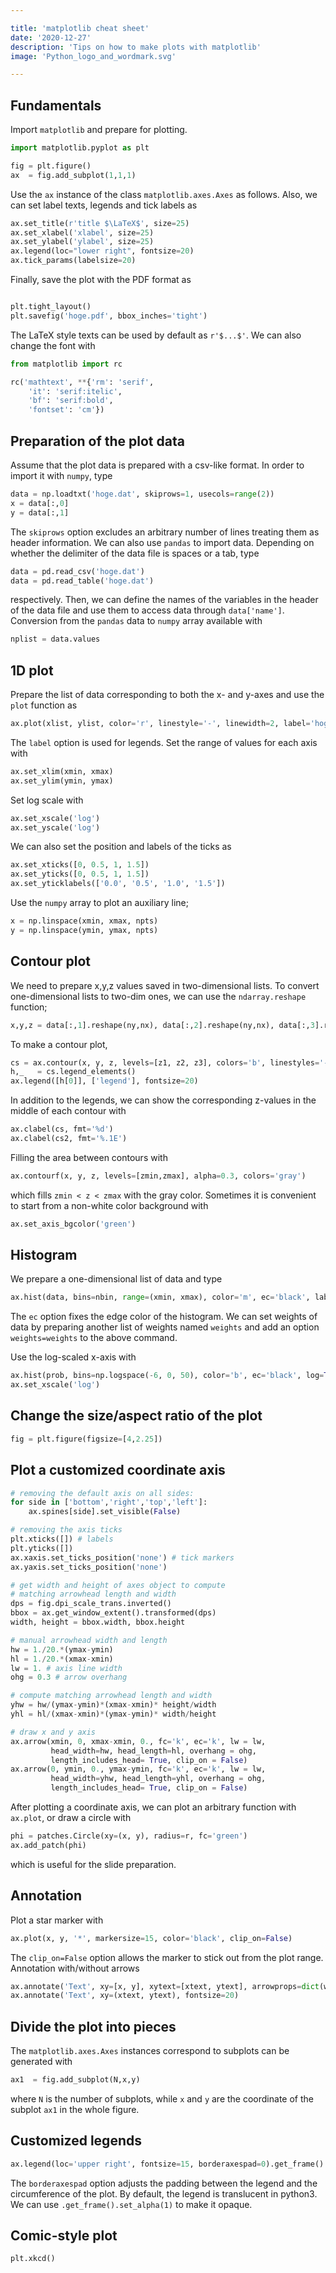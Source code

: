 ```yaml
---

title: 'matplotlib cheat sheet'
date: '2020-12-27'
description: 'Tips on how to make plots with matplotlib'
image: 'Python_logo_and_wordmark.svg'

---
```


## Fundamentals ##

Import `matplotlib` and prepare for plotting.

``` python
import matplotlib.pyplot as plt

fig = plt.figure()
ax  = fig.add_subplot(1,1,1)
```

Use the `ax` instance of the class `matplotlib.axes.Axes` as follows.
Also, we can set label texts, legends and tick labels as

``` python
ax.set_title(r'title $\LaTeX$', size=25)
ax.set_xlabel('xlabel', size=25)
ax.set_ylabel('ylabel', size=25)
ax.legend(loc="lower right", fontsize=20)
ax.tick_params(labelsize=20)
```

Finally, save the plot with the PDF format as

``` python

plt.tight_layout()
plt.savefig('hoge.pdf', bbox_inches='tight')
```

The LaTeX style texts can be used by default as `r'$...$'`.
We can also change the font with

``` python
from matplotlib import rc

rc('mathtext', **{'rm': 'serif',
    'it': 'serif:itelic',
    'bf': 'serif:bold',
    'fontset': 'cm'})
```

## Preparation of the plot data ##

Assume that the plot data is prepared with a csv-like format.
In order to import it with `numpy`, type

``` python
data = np.loadtxt('hoge.dat', skiprows=1, usecols=range(2))
x = data[:,0]
y = data[:,1]
```

The `skiprows` option excludes an arbitrary number of lines treating them as header information.
We can also use `pandas` to import data.
Depending on whether the delimiter of the data file is spaces or a tab, type

``` python
data = pd.read_csv('hoge.dat')
data = pd.read_table('hoge.dat')
```

respectively.
Then, we can define the names of the variables in the header of the data file and use them to access data through `data['name']`.
Conversion from the `pandas` data to `numpy` array available with

``` python
nplist = data.values
```

## 1D plot ##

Prepare the list of data corresponding to both the x- and y-axes and use the `plot` function as

``` python
ax.plot(xlist, ylist, color='r', linestyle='-', linewidth=2, label='hoge')
```

The `label` option is used for legends.
Set the range of values for each axis with

``` python
ax.set_xlim(xmin, xmax)
ax.set_ylim(ymin, ymax)
```

Set log scale with

``` python
ax.set_xscale('log')
ax.set_yscale('log')
```

We can also set the position and labels of the ticks as

``` python
ax.set_xticks([0, 0.5, 1, 1.5])
ax.set_yticks([0, 0.5, 1, 1.5])
ax.set_yticklabels(['0.0', '0.5', '1.0', '1.5'])
```

Use the `numpy` array to plot an auxiliary line;

``` python
x = np.linspace(xmin, xmax, npts)
y = np.linspace(ymin, ymax, npts)
```

## Contour plot ##

We need to prepare x,y,z values saved in two-dimensional lists.
To convert one-dimensional lists to two-dim ones, we can use the `ndarray.reshape` function;

``` python
x,y,z = data[:,1].reshape(ny,nx), data[:,2].reshape(ny,nx), data[:,3].reshape(ny,nx)
```

To make a contour plot,

``` python
cs = ax.contour(x, y, z, levels=[z1, z2, z3], colors='b', linestyles='-')
h,_   = cs.legend_elements()
ax.legend([h[0]], ['legend'], fontsize=20)
```

In addition to the legends, we can show the corresponding z-values in the middle of each contour with

``` python
ax.clabel(cs, fmt='%d')
ax.clabel(cs2, fmt='%.1E')
```

Filling the area between contours with

``` python
ax.contourf(x, y, z, levels=[zmin,zmax], alpha=0.3, colors='gray')
```

which fills `zmin < z < zmax` with the gray color.
Sometimes it is convenient to start from a non-white color background with

``` python
ax.set_axis_bgcolor('green')
```

## Histogram ##

We prepare a one-dimensional list of data and type

``` python
ax.hist(data, bins=nbin, range=(xmin, xmax), color='m', ec='black', label='legend')
```

The `ec` option fixes the edge color of the histogram.
We can set weights of data by preparing another list of weights named `weights` and add an option `weights=weights` to the above command.

Use the log-scaled x-axis with

``` python
ax.hist(prob, bins=np.logspace(-6, 0, 50), color='b', ec='black', log=True)
ax.set_xscale('log')
```

## Change the size/aspect ratio of the plot ##

``` python
fig = plt.figure(figsize=[4,2.25])
```

## Plot a customized coordinate axis ##

``` python
# removing the default axis on all sides:
for side in ['bottom','right','top','left']:
    ax.spines[side].set_visible(False)

# removing the axis ticks
plt.xticks([]) # labels
plt.yticks([])
ax.xaxis.set_ticks_position('none') # tick markers
ax.yaxis.set_ticks_position('none')

# get width and height of axes object to compute
# matching arrowhead length and width
dps = fig.dpi_scale_trans.inverted()
bbox = ax.get_window_extent().transformed(dps)
width, height = bbox.width, bbox.height

# manual arrowhead width and length
hw = 1./20.*(ymax-ymin)
hl = 1./20.*(xmax-xmin)
lw = 1. # axis line width
ohg = 0.3 # arrow overhang

# compute matching arrowhead length and width
yhw = hw/(ymax-ymin)*(xmax-xmin)* height/width
yhl = hl/(xmax-xmin)*(ymax-ymin)* width/height

# draw x and y axis
ax.arrow(xmin, 0, xmax-xmin, 0., fc='k', ec='k', lw = lw,
         head_width=hw, head_length=hl, overhang = ohg,
         length_includes_head= True, clip_on = False)
ax.arrow(0, ymin, 0., ymax-ymin, fc='k', ec='k', lw = lw,
         head_width=yhw, head_length=yhl, overhang = ohg,
         length_includes_head= True, clip_on = False)
```

After plotting a coordinate axis, we can plot an arbitrary function with `ax.plot`, or draw a circle with

``` python
phi = patches.Circle(xy=(x, y), radius=r, fc='green')
ax.add_patch(phi)
```

which is useful for the slide preparation.

## Annotation ##

Plot a star marker with

``` python
ax.plot(x, y, '*', markersize=15, color='black', clip_on=False)
```

The `clip_on=False` option allows the marker to stick out from the plot range.
Annotation with/without arrows

``` python
ax.annotate('Text', xy=[x, y], xytext=[xtext, ytext], arrowprops=dict(width=4, color='b'), fontsize=30, color='b')
ax.annotate('Text', xy=(xtext, ytext), fontsize=20)
```

## Divide the plot into pieces ##

The `matplotlib.axes.Axes` instances correspond to subplots can be generated with

``` python
ax1  = fig.add_subplot(N,x,y)
```

where `N` is the number of subplots, while `x` and `y` are the coordinate of the subplot `ax1` in the whole figure.

## Customized legends ##

``` python
ax.legend(loc='upper right', fontsize=15, borderaxespad=0).get_frame().set_alpha(1)
```

The `borderaxespad` option adjusts the padding between the legend and the circumference of the plot.
By default, the legend is translucent in python3.
We can use `.get_frame().set_alpha(1)` to make it opaque.

## Comic-style plot ##

``` python
plt.xkcd()
```
